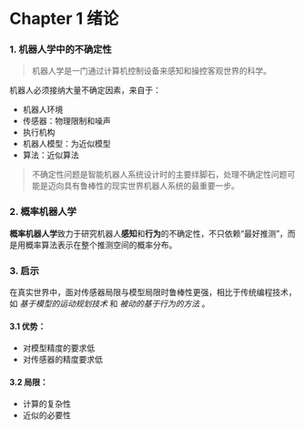 # Chapter 1 绪论
### 1. 机器人学中的不确定性
> 机器人学是一门通过计算机控制设备来感知和操控客观世界的科学。

机器人必须接纳大量不确定因素，来自于：

- 机器人环境
- 传感器：物理限制和噪声
- 执行机构
- 机器人模型：为近似模型
- 算法：近似算法

> 不确定性问题是智能机器人系统设计时的主要绊脚石，处理不确定性问题可能是迈向具有鲁棒性的现实世界机器人系统的最重要一步。

### 2. 概率机器人学
**概率机器人学**致力于研究机器人**感知**和**行为**的不确定性，不只依赖“最好推测”，而是用概率算法表示在整个推测空间的概率分布。

### 3. 启示

在真实世界中，面对传感器局限与模型局限时鲁棒性更强，相比于传统编程技术，如 *基于模型的运动规划技术* 和 *被动的基于行为的方法* 。

#### 3.1 优势：  

- 对模型精度的要求低
- 对传感器的精度要求低

#### 3.2 局限：

- 计算的复杂性
- 近似的必要性
